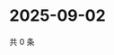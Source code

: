 # 2025-09-02

共 0 条

<!-- BEGIN ZHIHUVIDEO -->
<!-- 最后更新时间 Tue Sep 02 2025 01:09:30 GMT+0800 (China Standard Time) -->

<!-- END ZHIHUVIDEO -->
